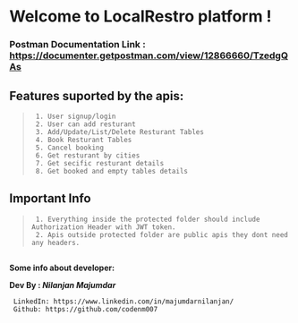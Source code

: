 # Welcome to LocalRestro platform !

### Postman Documentation Link : https://documenter.getpostman.com/view/12866660/TzedgQAs

## Features suported by the apis:

>      1. User signup/login
>      2. User can add resturant 
>      3. Add/Update/List/Delete Resturant Tables
>      4. Book Resturant Tables
>      5. Cancel booking
>      6. Get resturant by cities
>      7. Get secific resturant details
>      8. Get booked and empty tables details

## Important Info

>      1. Everything inside the protected folder should include Authorization Header with JWT token.
>      2. Apis outside protected folder are public apis they dont need any headers.

##

**Some info about developer:**

**Dev By :  *Nilanjan Majumdar***

     LinkedIn: https://www.linkedin.com/in/majumdarnilanjan/
     Github: https://github.com/codenm007

